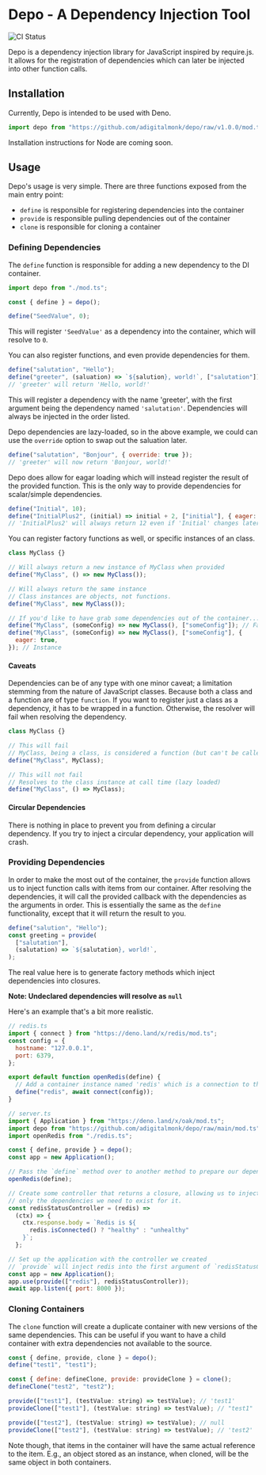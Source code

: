 # Depo - A Dependency Injection Tool

![CI Status](https://github.com/adigitalmonk/depo/actions/workflows/test.yml/badge.svg)

Depo is a dependency injection library for JavaScript inspired by require.js. It
allows for the registration of dependencies which can later be injected into
other function calls.

## Installation

Currently, Depo is intended to be used with Deno.

```javascript
import depo from "https://github.com/adigitalmonk/depo/raw/v1.0.0/mod.ts";
```

Installation instructions for Node are coming soon.

## Usage

Depo's usage is very simple. There are three functions exposed from the main
entry point:

- `define` is responsible for registering dependencies into the container
- `provide` is responsible pulling dependencies out of the container
- `clone` is responsible for cloning a container

### Defining Dependencies

The `define` function is responsible for adding a new dependency to the DI
container.

```javascript
import depo from "./mod.ts";

const { define } = depo();

define("SeedValue", 0);
```

This will register `'SeedValue'` as a dependency into the container, which will
resolve to `0`.

You can also register functions, and even provide dependencies for them.

```javascript
define("salutation", "Hello");
define("greeter", (saluation) => `${salution}, world!`, ["salutation"]);
// 'greeter' will return 'Hello, world!'
```

This will register a dependency with the name 'greeter', with the first argument
being the dependency named `'salutation'`. Dependencies will always be injected
in the order listed.

Depo dependencies are lazy-loaded, so in the above example, we could can use the
`override` option to swap out the saluation later.

```javascript
define("salutation", "Bonjour", { override: true });
// 'greeter' will now return 'Bonjour, world!'
```

Depo does allow for eagar loading which will instead register the result of the
provided function. This is the only way to provide dependencies for
scalar/simple dependencies.

```javascript
define("Initial", 10);
define("InitialPlus2", (initial) => initial + 2, ["initial"], { eager: true });
// 'InitialPlus2' will always return 12 even if 'Initial' changes later.
```

You can register factory functions as well, or specific instances of an class.

```javascript
class MyClass {}

// Will always return a new instance of MyClass when provided
define("MyClass", () => new MyClass());

// Will always return the same instance
// Class instances are objects, not functions.
define("MyClass", new MyClass());

// If you'd like to have grab some dependencies out of the container...
define("MyClass", (someConfig) => new MyClass(), ["someConfig"]); // Factory
define("MyClass", (someConfig) => new MyClass(), ["someConfig"], {
  eager: true,
}); // Instance
```

#### Caveats

Dependencies can be of any type with one minor caveat; a limitation stemming
from the nature of JavaScript classes. Because both a class and a function are
of type `function`. If you want to register just a class as a dependency, it has
to be wrapped in a function. Otherwise, the resolver will fail when resolving
the dependency.

```javascript
class MyClass {}

// This will fail
// MyClass, being a class, is considered a function (but can't be called without `new`)
define("MyClass", MyClass);

// This will not fail
// Resolves to the class instance at call time (lazy loaded)
define("MyClass", () => MyClass);
```

#### Circular Dependencies

There is nothing in place to prevent you from defining a circular dependency. If
you try to inject a circular dependency, your application will crash.

### Providing Dependencies

In order to make the most out of the container, the `provide` function allows us
to inject function calls with items from our container. After resolving the
dependencies, it will call the provided callback with the dependencies as the
arguments in order. This is essentially the same as the `define` functionality,
except that it will return the result to you.

```javascript
define("salution", "Hello");
const greeting = provide(
  ["salutation"],
  (salutation) => `${salutation}, world!`,
);
```

The real value here is to generate factory methods which inject dependencies
into closures.

**Note: Undeclared dependencies will resolve as `null`**

Here's an example that's a bit more realistic.

```javascript
// redis.ts
import { connect } from "https://deno.land/x/redis/mod.ts";
const config = {
  hostname: "127.0.0.1",
  port: 6379,
};

export default function openRedis(define) {
  // Add a container instance named 'redis' which is a connection to the redis server
  define("redis", await connect(config));
}

// server.ts
import { Application } from "https://deno.land/x/oak/mod.ts";
import depo from "https://github.com/adigitalmonk/depo/raw/main/mod.ts";
import openRedis from "./redis.ts";

const { define, provide } = depo();
const app = new Application();

// Pass the `define` method over to another method to prepare our dependencies.
openRedis(define);

// Create some controller that returns a closure, allowing us to inject
// only the dependencies we need to exist for it.
const redisStatusController = (redis) =>
  (ctx) => {
    ctx.response.body = `Redis is ${
      redis.isConnected() ? "healthy" : "unhealthy"
    }`;
  };

// Set up the application with the controller we created
// `provide` will inject redis into the first argument of `redisStatusController`
const app = new Application();
app.use(provide(["redis"], redisStatusController));
await app.listen({ port: 8000 });
```

### Cloning Containers

The `clone` function will create a duplicate container with new versions of the
same dependencies. This can be useful if you want to have a child container with
extra dependencies not available to the source.

```javascript
const { define, provide, clone } = depo();
define("test1", "test1");

const { define: defineClone, provide: provideClone } = clone();
defineClone("test2", "test2");

provide(["test1"], (testValue: string) => testValue); // 'test1'
provideClone(["test1"], (testValue: string) => testValue); // "test1"

provide(["test2"], (testValue: string) => testValue); // null
provideClone(["test2"], (testValue: string) => testValue); // 'test2'
```

Note though, that items in the container will have the same actual reference to
the item. E.g., an object stored as an instance, when cloned, will be the same
object in both containers.
